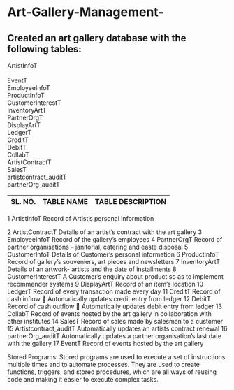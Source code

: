 # Art-Gallery-Management-

## Created an art gallery database with the following tables: 
ArtistInfoT <br>
<br> EventT <br>
EmployeeInfoT <br>
ProductInfoT <br>
CustomerInterestT <br>
InventoryArtT <br>
PartnerOrgT <br>
DisplayArtT <br>
LedgerT <br>
CreditT <br>
DebitT <br>
CollabT <br>
ArtistContractT <br>
SalesT <br>
artistcontract_auditT <br>
partnerOrg_auditT <br>


SL.  NO. |	TABLE NAME	| TABLE DESCRIPTION |
| ------ |:------------:|:-----------------:|
1	ArtistInfoT	Record of Artist’s personal information

2	ArtistContractT	Details of an artist’s contract with the art gallery
3	EmployeeInfoT 	Record of the gallery’s employees
4	PartnerOrgT	Record of partner organisations – janitorial, catering and easte disposal
5	CustomerInfoT	Details of Customer’s personal information
6	ProductInfoT	Record of gallery’s souveniers, art pieces and newsletters
7	InventoryArtT	Details of an artwork- artists and the date of installments
8	CustomerInterestT	A Customer’s enquiry about product so as to implement recommender systems
9	DisplayArtT	Record of an item’s location
10	LedgerT	Record of every transaction made every day
11	CreditT	Record of cash inflow 
	Automatically updates credit entry from ledger
12	DebitT	Record of cash outflow
	Automatically updates debit entry from ledger
13	CollabT	Record of events hosted by the art gallery in collaboration with other institutes
14	SalesT	Record of sales made by salesman to a customer
15	Artistcontract_auditT	Automatically updates an artists contract renewal 
16	partnerOrg_auditT	Automatically updates a partner organisation’s last date with the gallery
17	EventT	Record of events hosted by the art gallery


Stored Programs: 
Stored programs are used to execute a set of instructions multiple times and to automate processes. 
They are used to create functions, triggers, and stored procedures, which are all ways of reusing code and making it easier to execute complex tasks. 

